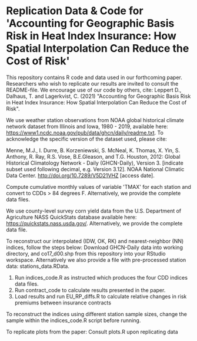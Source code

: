 # Replication Data & Code for 'Accounting for Geographic Basis Risk in Heat Index Insurance: How Spatial Interpolation Can Reduce the Cost of Risk'
This repository contains R code and data used in our forthcoming paper. Researchers who wish to replicate our results are invited to consult the README-file. We encourage use of our code by others, cite: Leppert D., Dalhaus, T. and Lagerkvist, C. (2021) "Accounting for Geographic Basis Risk in Heat Index Insurance: How Spatial Interpolation Can Reduce the Cost of Risk". 

We use weather station observations from NOAA global historical climate network dataset from Illinois and Iowa, 1980 - 2019, available here: https://www1.ncdc.noaa.gov/pub/data/ghcn/daily/readme.txt. To acknowledge the specific version of the dataset used, please cite: 

Menne, M.J., I. Durre, B. Korzeniewski, S. McNeal, K. Thomas, X. Yin, S. Anthony, R. Ray, R.S. Vose, B.E.Gleason, and T.G. Houston, 2012: Global Historical Climatology Network - Daily (GHCN-Daily), Version 3. [indicate subset used following decimal, e.g. Version 3.12]. NOAA National Climatic Data Center. http://doi.org/10.7289/V5D21VHZ [access date]. 

Compute cumulative monthly values of variable 'TMAX' for each station and convert to CDDs > 84 degrees F. Alternatively, we provide the complete data files.

We use county-level survey corn yield data from the U.S. Department of Agriculture NASS QuickStats database available here: https://quickstats.nass.usda.gov/. Alternatively, we provide the complete data file.

To reconstruct our interpolated (IDW, OK, RK) and nearest-neighbor (NN) indices, follow the steps below: Download GHCN-Daily data into working directory, and co17_d00.shp from this repository into your RStudio workspace. Alternatively we also provide a file with pre-processed station data: stations_data.RData.
   1. Run indices_code.R as instructed which produces the four CDD indices data files.
   2. Run contract_code to calculate results presented in the paper. 
   3. Load results and run EU_RP_diffs.R to calculate relative changes in risk premiums between insurance contracts

To reconstruct the indices using different station sample sizes, change the sample within the indices_code.R script before running. 
   
To replicate plots from the paper: Consult plots.R upon replicating data
